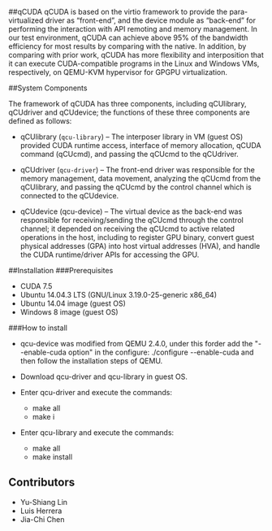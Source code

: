 ##qCUDA
qCUDA is based on the virtio framework to provide the para-virtualized driver as “front-end”, 
and the device module as “back-end” for performing the interaction with API remoting and memory management. 
In our test environment, qCUDA can achieve above 95% of the bandwidth efficiency for most results by comparing with the native. In addition, by comparing with prior work, qCUDA has more flexibility and interposition that it can execute CUDA-compatible programs in the Linux and Windows VMs, respectively, on QEMU-KVM hypervisor for GPGPU virtualization.

##System Components

The framework of qCUDA has three components, including qCUlibrary, qCUdriver and qCUdevice; the functions of 
these three components are defined as follows:

* qCUlibrary (`qcu-library`) – The interposer library in VM (guest OS) provided CUDA runtime access, interface of memory allocation, qCUDA command (qCUcmd), and passing the qCUcmd to the qCUdriver.

* qCUdriver (`qcu-driver`) – The front-end driver was responsible for the memory management, data movement, analyzing the qCUcmd from the qCUlibrary, and passing the qCUcmd by the control channel which is connected to the qCUdevice.

* qCUdevice (qcu-device) – The virtual device as the back-end was responsible for receiving/sending the qCUcmd through the control channel; it depended on receiving the qCUcmd to active related operations in the host, including to register GPU binary, convert guest physical addresses (GPA) into host virtual addresses (HVA), and handle the CUDA runtime/driver APIs for accessing the GPU.

##Installation
###Prerequisites
* CUDA 7.5
* Ubuntu 14.04.3 LTS (GNU/Linux 3.19.0-25-generic x86_64)
* Ubuntu 14.04 image (guest OS)
* Windows 8 image (guest OS)

###How to install
* qcu-device was modified from QEMU 2.4.0, under this forder add the "--enable-cuda option" in the configure: 
./configure --enable-cuda and then follow the installation steps of QEMU.

* Download qcu-driver and qcu-library in guest OS.
* Enter qcu-driver and execute the commands:
    * make all
    * make i
* Enter qcu-library and execute the commands:
    * make all
    * make install

## Contributors
* Yu-Shiang Lin
* Luis Herrera
* Jia-Chi Chen